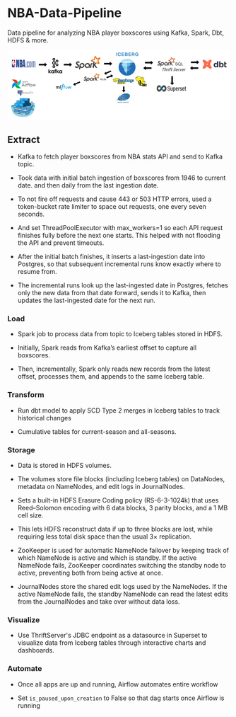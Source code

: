 # NBA-Data-Pipeline
Data pipeline for analyzing NBA player boxscores using Kafka, Spark, Dbt, HDFS &amp; more.

![Diagram](/assets/data_diagram.png)

## Extract

- Kafka to fetch player boxscores from NBA stats API and send to Kafka topic.

- Took data with initial batch ingestion of boxscores from 1946 to current date. and then daily from the last ingestion date.

- To not fire off requests and cause 443 or 503 HTTP errors, used a token-bucket rate limiter to space out requests, one every seven seconds. 

- And set ThreadPoolExecutor with max_workers=1 so each API request finishes fully before the next one starts. This helped with not flooding the API and prevent timeouts. 

- After the initial batch finishes, it inserts a last-ingestion date into Postgres, so that subsequent incremental runs know exactly where to resume from.

- The incremental runs look up the last-ingested date in Postgres, fetches only the new data from that date forward, sends it to Kafka, then updates the last-ingested date for the next run.

### Load

- Spark job to process data from topic to Iceberg tables stored in HDFS.

- Initially, Spark reads from Kafka’s earliest offset to capture all boxscores. 

- Then, incrementally, Spark only reads new records from the latest offset, processes them, and appends to the same Iceberg table.

### Transform 

- Run dbt model to apply SCD Type 2 merges in Iceberg tables to track historical changes

- Cumulative tables for current-season and all-seasons.

### Storage

- Data is stored in HDFS volumes.

- The volumes store file blocks (including Iceberg tables) on DataNodes, metadata on NameNodes, and edit logs in JournalNodes.

- Sets a built-in HDFS Erasure Coding policy (RS-6-3-1024k) that uses Reed–Solomon encoding with 6 data blocks, 3 parity blocks, and a 1 MB cell size. 

- This lets HDFS reconstruct data if up to three blocks are lost, while requiring less total disk space than the usual 3× replication.

- ZooKeeper is used for automatic NameNode failover by keeping track of which NameNode is active and which is standby. If the active NameNode fails, ZooKeeper coordinates switching the standby node to active, preventing both from being active at once.

- JournalNodes store the shared edit logs used by the NameNodes. If the active NameNode fails, the standby NameNode can read the latest edits from the JournalNodes and take over without data loss.

### Visualize

- Use ThriftServer's JDBC endpoint as a datasource in Superset to visualize data from Iceberg tables through interactive charts and dashboards.

### Automate

- Once all apps are up and running, Airflow automates entire workflow

- Set <code>is_paused_upon_creation</code> to False so that dag starts once Airflow is running

